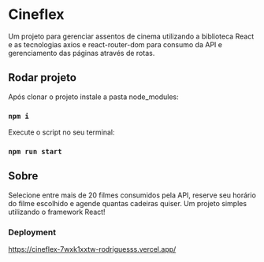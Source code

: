 # Cineflex

Um projeto para gerenciar assentos de cinema utilizando a biblioteca React e as tecnologias axios e react-router-dom para consumo da API e gerenciamento das páginas através de rotas.


## Rodar projeto

Após clonar o projeto instale a pasta node_modules:

### `npm i`

Execute o script no seu terminal:

### `npm run start`


## Sobre

Selecione entre mais de 20 filmes consumidos pela API, reserve seu horário do filme escolhido e agende quantas cadeiras quiser. Um projeto simples utilizando o framework React!


### Deployment

https://cineflex-7wxk1xxtw-rodriguesss.vercel.app/
